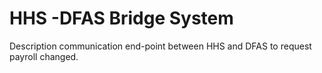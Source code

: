 # HHS -DFAS Bridge System
Description communication end-point between HHS and DFAS to request payroll changed.
